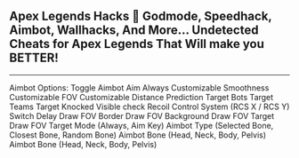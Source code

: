 
## Apex Legends Hacks 🎯 Godmode, Speedhack, Aimbot, Wallhacks, And More... Undetected Cheats for Apex Legends That Will make you BETTER!
---
Aimbot Options:
Toggle Aimbot
Aim Always
Customizable Smoothness
Customizable FOV
Customizable Distance
Prediction
Target Bots
Target Teams
Target Knocked
Visible check
Recoil Control System (RCS X / RCS Y)
Switch Delay
Draw FOV Border
Draw FOV Background
Draw FOV Target
Draw FOV Target Mode (Always, Aim Key)
Aimbot Type (Selected Bone, Closest Bone, Random Bone)
Aimbot Bone (Head, Neck, Body, Pelvis)
Aimbot Bone (Head, Neck, Body, Pelvis)
